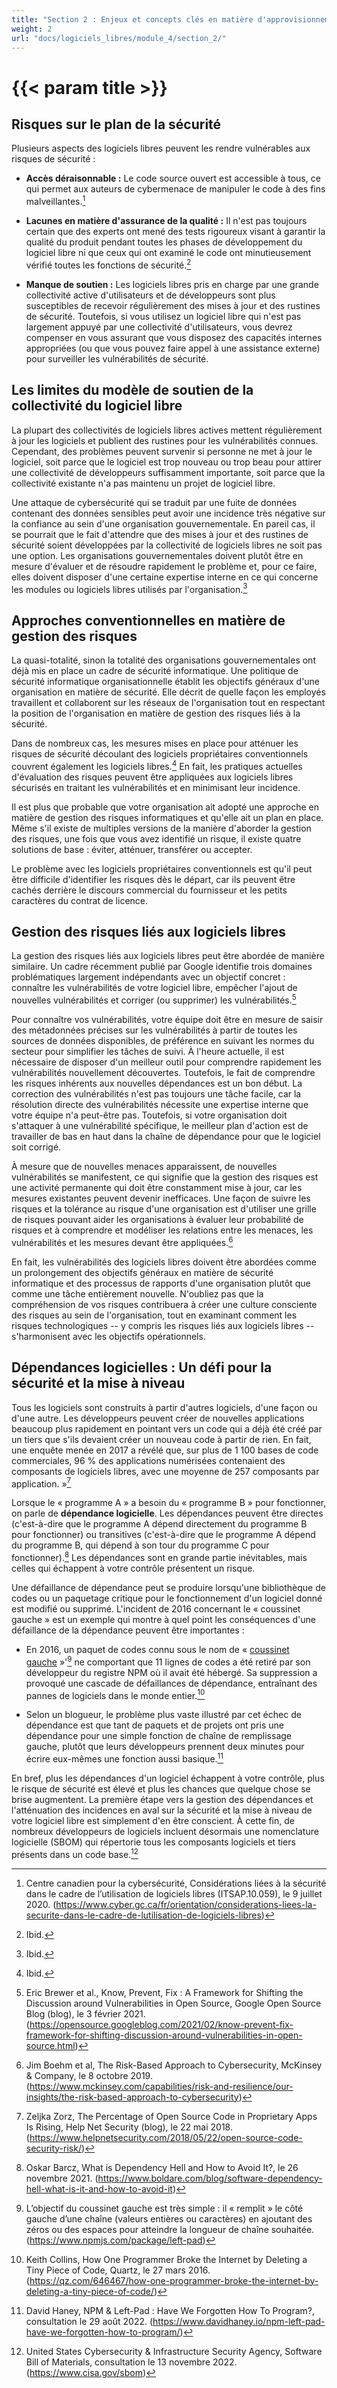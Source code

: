 ```yaml
---
title: "Section 2 : Enjeux et concepts clés en matière d'approvisionnement"
weight: 2
url: "docs/logiciels_libres/module_4/section_2/"
---
```


# {{< param title >}}

## Risques sur le plan de la sécurité

Plusieurs aspects des logiciels libres peuvent les rendre vulnérables aux risques de sécurité :

- **Accès déraisonnable :** Le code source ouvert est accessible à tous, ce qui permet aux auteurs de cybermenace de manipuler le code à des fins malveillantes.[^56]

- **Lacunes en matière d'assurance de la qualité :** Il n'est pas toujours certain que des experts ont mené des tests rigoureux visant à garantir la qualité du produit pendant toutes les phases de développement du logiciel libre ni que ceux qui ont examiné le code ont minutieusement vérifié toutes les fonctions de sécurité.[^57]

- **Manque de soutien :** Les logiciels libres pris en charge par une grande collectivité active d'utilisateurs et de développeurs sont plus susceptibles de recevoir régulièrement des mises à jour et des rustines de sécurité. Toutefois, si vous utilisez un logiciel libre qui n'est pas largement appuyé par une collectivité d'utilisateurs, vous devrez compenser en vous assurant que vous disposez des capacités internes appropriées (ou que vous pouvez faire appel à une assistance externe) pour surveiller les vulnérabilités de sécurité.

## Les limites du modèle de soutien de la collectivité du logiciel libre

La plupart des collectivités de logiciels libres actives mettent régulièrement à jour les logiciels et publient des rustines pour les vulnérabilités connues. Cependant, des problèmes peuvent survenir si personne ne met à jour le logiciel, soit parce que le logiciel est trop nouveau ou trop beau pour attirer une collectivité de développeurs suffisamment importante, soit parce que la collectivité existante n'a pas maintenu un projet de logiciel libre.

Une attaque de cybersécurité qui se traduit par une fuite de données contenant des données sensibles peut avoir une incidence très négative sur la confiance au sein d'une organisation gouvernementale. En pareil cas, il se pourrait que le fait d'attendre que des mises à jour et des rustines de sécurité soient développées par la collectivité de logiciels libres ne soit pas une option. Les organisations gouvernementales doivent plutôt être en mesure d'évaluer et de résoudre rapidement le problème et, pour ce faire, elles doivent disposer d'une certaine expertise interne en ce qui concerne les modules ou logiciels libres utilisés par l'organisation.[^58]

## Approches conventionnelles en matière de gestion des risques

La quasi-totalité, sinon la totalité des organisations gouvernementales ont déjà mis en place un cadre de sécurité informatique. Une politique de sécurité informatique organisationnelle établit les objectifs généraux d'une organisation en matière de sécurité. Elle décrit de quelle façon les employés travaillent et collaborent sur les réseaux de l'organisation tout en respectant la position de l'organisation en matière de gestion des risques liés à la sécurité.

Dans de nombreux cas, les mesures mises en place pour atténuer les risques de sécurité découlant des logiciels propriétaires conventionnels couvrent également les logiciels libres.[^59] En fait, les pratiques actuelles d'évaluation des risques peuvent être appliquées aux logiciels libres sécurisés en traitant les vulnérabilités et en minimisant leur incidence.

Il est plus que probable que votre organisation ait adopté une approche en matière de gestion des risques informatiques et qu'elle ait un plan en place. Même s'il existe de multiples versions de la manière d'aborder la gestion des risques, une fois que vous avez identifié un risque, il existe quatre solutions de base : éviter, atténuer, transférer ou accepter.

Le problème avec les logiciels propriétaires conventionnels est qu'il peut être difficile d'identifier les risques dès le départ, car ils peuvent être cachés derrière le discours commercial du fournisseur et les petits caractères du contrat de licence.

## Gestion des risques liés aux logiciels libres

La gestion des risques liés aux logiciels libres peut être abordée de manière similaire. Un cadre récemment publié par Google identifie trois domaines problématiques largement indépendants avec un objectif concret : connaître les vulnérabilités de votre logiciel libre, empêcher l'ajout de nouvelles vulnérabilités et corriger (ou supprimer) les vulnérabilités.[^60]

Pour connaître vos vulnérabilités, votre équipe doit être en mesure de saisir des métadonnées précises sur les vulnérabilités à partir de toutes les sources de données disponibles, de préférence en suivant les normes du secteur pour simplifier les tâches de suivi. À l'heure actuelle, il est nécessaire de disposer d'un meilleur outil pour comprendre rapidement les vulnérabilités nouvellement découvertes. Toutefois, le fait de comprendre les risques inhérents aux nouvelles dépendances est un bon début. La correction des vulnérabilités n'est pas toujours une tâche facile, car la résolution directe des vulnérabilités nécessite une expertise interne que votre équipe n'a peut-être pas. Toutefois, si votre organisation doit s'attaquer à une vulnérabilité spécifique, le meilleur plan d'action est de travailler de bas en haut dans la chaîne de dépendance pour que le logiciel soit corrigé.

À mesure que de nouvelles menaces apparaissent, de nouvelles vulnérabilités se manifestent, ce qui signifie que la gestion des risques est une activité permanente qui doit être constamment mise à jour, car les mesures existantes peuvent devenir inefficaces. Une façon de suivre les risques et la tolérance au risque d'une organisation est d'utiliser une grille de risques pouvant aider les organisations à évaluer leur probabilité de risques et à comprendre et modéliser les relations entre les menaces, les vulnérabilités et les mesures devant être appliquées.[^61]

En fait, les vulnérabilités des logiciels libres doivent être abordées comme un prolongement des objectifs généraux en matière de sécurité informatique et des processus de rapports d'une organisation plutôt que comme une tâche entièrement nouvelle. N'oubliez pas que la compréhension de vos risques contribuera à créer une culture consciente des risques au sein de l'organisation, tout en examinant comment les risques technologiques -- y compris les risques liés aux logiciels libres -- s'harmonisent avec les objectifs opérationnels.

## Dépendances logicielles : Un défi pour la sécurité et la mise à niveau

Tous les logiciels sont construits à partir d'autres logiciels, d'une façon ou d'une autre. Les développeurs peuvent créer de nouvelles applications beaucoup plus rapidement en pointant vers un code qui a déjà été créé par un tiers que s'ils devaient créer un nouveau code à partir de rien. En fait, une enquête menée en 2017 a révélé que, sur plus de 1 100 bases de code commerciales, 96 % des applications numérisées contenaient des composants de logiciels libres, avec une moyenne de 257 composants par application. »[^62]

Lorsque le « programme A » a besoin du « programme B » pour fonctionner, on parle de **dépendance logicielle**. Les dépendances peuvent être directes (c'est-à-dire que le programme A dépend directement du programme B pour fonctionner) ou transitives (c'est-à-dire que le programme A dépend du programme B, qui dépend à son tour du programme C pour fonctionner).[^63] Les dépendances sont en grande partie inévitables, mais celles qui échappent à votre contrôle présentent un risque.

Une défaillance de dépendance peut se produire lorsqu'une bibliothèque de codes ou un paquetage critique pour le fonctionnement d'un logiciel donné est modifié ou supprimé. L'incident de 2016 concernant le « coussinet gauche » est un exemple qui montre à quel point les conséquences d'une défaillance de la dépendance peuvent être importantes :

- En 2016, un paquet de codes connu sous le nom de « [coussinet gauche](https://www.npmjs.com/package/left-pad) »\'[^64] ne comportant que 11 lignes de codes a été retiré par son développeur du registre NPM où il avait été hébergé. Sa suppression a provoqué une cascade de défaillances de dépendance, entraînant des pannes de logiciels dans le monde entier.[^65]

- Selon un blogueur, le problème plus vaste illustré par cet échec de dépendance est que tant de paquets et de projets ont pris une dépendance pour une simple fonction de chaîne de remplissage gauche, plutôt que leurs développeurs prennent deux minutes pour écrire eux-mêmes une fonction aussi basique.[^66]

En bref, plus les dépendances d'un logiciel échappent à votre contrôle, plus le risque de sécurité est élevé et plus les chances que quelque chose se brise augmentent. La première étape vers la gestion des dépendances et l'atténuation des incidences en aval sur la sécurité et la mise à niveau de votre logiciel libre est simplement d'en être conscient. À cette fin, de nombreux développeurs de logiciels incluent désormais une nomenclature logicielle (SBOM) qui répertorie tous les composants logiciels et tiers présents dans un code base.[^67]

[^56]: Centre canadien pour la cybersécurité, Considérations liées à la sécurité dans le cadre de l’utilisation de logiciels libres (ITSAP.10.059), le 9 juillet 2020. (https://www.cyber.gc.ca/fr/orientation/considerations-liees-la-securite-dans-le-cadre-de-lutilisation-de-logiciels-libres)

[^57]: Ibid.

[^58]: Ibid.

[^59]: Ibid.

[^60]: Eric Brewer et al., Know, Prevent, Fix : A Framework for Shifting the Discussion around Vulnerabilities in Open Source, Google Open Source Blog (blog), le 3 février 2021. (https://opensource.googleblog.com/2021/02/know-prevent-fix-framework-for-shifting-discussion-around-vulnerabilities-in-open-source.html)

[^61]: Jim Boehm et al, The Risk-Based Approach to Cybersecurity, McKinsey & Company, le 8 octobre 2019. (https://www.mckinsey.com/capabilities/risk-and-resilience/our-insights/the-risk-based-approach-to-cybersecurity)

[^62]: Zeljka Zorz, The Percentage of Open Source Code in Proprietary Apps Is Rising, Help Net Security (blog), le 22 mai 2018. (https://www.helpnetsecurity.com/2018/05/22/open-source-code-security-risk/)

[^63]: Oskar Barcz, What is Dependency Hell and How to Avoid It?, le 26 novembre 2021. (https://www.boldare.com/blog/software-dependency-hell-what-is-it-and-how-to-avoid-it)

[^64]: L’objectif du coussinet gauche est très simple : il « remplit » le côté gauche d’une chaîne (valeurs entières ou caractères) en ajoutant des zéros ou des espaces pour atteindre la longueur de chaîne souhaitée. (https://www.npmjs.com/package/left-pad)

[^65]: Keith Collins, How One Programmer Broke the Internet by Deleting a Tiny Piece of Code, Quartz, le 27 mars 2016. (https://qz.com/646467/how-one-programmer-broke-the-internet-by-deleting-a-tiny-piece-of-code/)

[^66]: David Haney, NPM & Left-Pad : Have We Forgotten How To Program?, consultation le 29 août 2022. (https://www.davidhaney.io/npm-left-pad-have-we-forgotten-how-to-program/)

[^67]: United States Cybersecurity & Infrastructure Security Agency, Software Bill of Materials, consultation le 13 novembre 2022. (https://www.cisa.gov/sbom)
